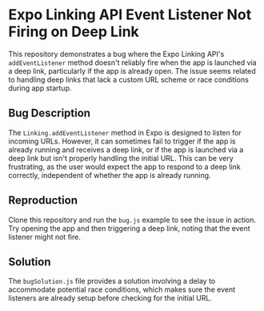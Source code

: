 # Expo Linking API Event Listener Not Firing on Deep Link

This repository demonstrates a bug where the Expo Linking API's `addEventListener` method doesn't reliably fire when the app is launched via a deep link, particularly if the app is already open.  The issue seems related to handling deep links that lack a custom URL scheme or race conditions during app startup.

## Bug Description
The `Linking.addEventListener` method in Expo is designed to listen for incoming URLs.  However, it can sometimes fail to trigger if the app is already running and receives a deep link, or if the app is launched via a deep link but isn't properly handling the initial URL.  This can be very frustrating, as the user would expect the app to respond to a deep link correctly, independent of whether the app is already running.

## Reproduction
Clone this repository and run the `bug.js` example to see the issue in action.  Try opening the app and then triggering a deep link, noting that the event listener might not fire.

## Solution
The `bugSolution.js` file provides a solution involving a delay to accommodate potential race conditions, which makes sure the event listeners are already setup before checking for the initial URL.